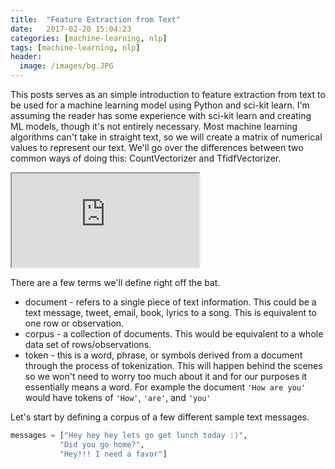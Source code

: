 ```yaml
---
title:  "Feature Extraction from Text"
date:   2017-02-20 15:04:23
categories: [machine-learning, nlp]
tags: [machine-learning, nlp]
header:
  image: /images/bg.JPG
---
```


This posts serves as an simple introduction to feature extraction from text to be used for a machine learning model using Python and sci-kit learn. I'm assuming the reader has some experience with sci-kit learn and creating ML models, though it's not entirely necessary. Most machine learning algorithms can't take in straight text, so we will create a matrix of numerical values to represent our text. We'll go over the differences between two common ways of doing this: CountVectorizer and TfidfVectorizer.

<iframe src="http://andhint.github.io/leagueMap.html" marginwidth="0" marginheight="0" scrolling="no"></iframe>


There are a few terms we'll define right off the bat. 
* document - refers to a single piece of text information. This could be a text message, tweet, email, book, lyrics to a song. This is equivalent to one row or observation.
* corpus - a collection of documents. This would be equivalent to a whole data set of rows/observations.
* token - this is a word, phrase, or symbols derived from a document through the process of tokenization. This will happen behind the scenes so we won't need to worry too much about it and for our purposes it essentially means a word. For example the document `'How are you'` would have tokens of `'How'`, `'are'`, and `'you'`

Let's start by defining a corpus of a few different sample text messages.


```python
messages = ["Hey hey hey lets go get lunch today :)",
           "Did you go home?",
           "Hey!!! I need a favor"]
```